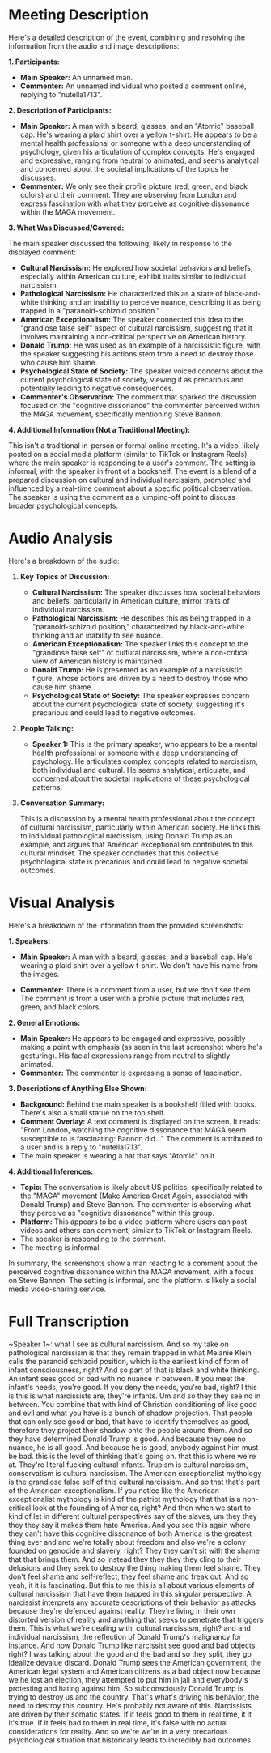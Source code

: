 # Meeting Description

Here's a detailed description of the event, combining and resolving the information from the audio and image descriptions:

**1. Participants:**

*   **Main Speaker:** An unnamed man.
*   **Commenter:** An unnamed individual who posted a comment online, replying to "nutella1713".

**2. Description of Participants:**

*   **Main Speaker:** A man with a beard, glasses, and an "Atomic" baseball cap. He's wearing a plaid shirt over a yellow t-shirt. He appears to be a mental health professional or someone with a deep understanding of psychology, given his articulation of complex concepts. He's engaged and expressive, ranging from neutral to animated, and seems analytical and concerned about the societal implications of the topics he discusses.
*   **Commenter:** We only see their profile picture (red, green, and black colors) and their comment. They are observing from London and express fascination with what they perceive as cognitive dissonance within the MAGA movement.

**3. What Was Discussed/Covered:**

The main speaker discussed the following, likely in response to the displayed comment:

*   **Cultural Narcissism:** He explored how societal behaviors and beliefs, especially within American culture, exhibit traits similar to individual narcissism.
*   **Pathological Narcissism:** He characterized this as a state of black-and-white thinking and an inability to perceive nuance, describing it as being trapped in a "paranoid-schizoid position."
*   **American Exceptionalism:** The speaker connected this idea to the "grandiose false self" aspect of cultural narcissism, suggesting that it involves maintaining a non-critical perspective on American history.
*   **Donald Trump:** He was used as an example of a narcissistic figure, with the speaker suggesting his actions stem from a need to destroy those who cause him shame.
*   **Psychological State of Society:** The speaker voiced concerns about the current psychological state of society, viewing it as precarious and potentially leading to negative consequences.
* **Commenter's Observation:** The comment that sparked the discussion focused on the "cognitive dissonance" the commenter perceived within the MAGA movement, specifically mentioning Steve Bannon.

**4. Additional Information (Not a Traditional Meeting):**

This isn't a traditional in-person or formal online meeting. It's a video, likely posted on a social media platform (similar to TikTok or Instagram Reels), where the main speaker is responding to a user's comment. The setting is informal, with the speaker in front of a bookshelf. The event is a blend of a prepared discussion on cultural and individual narcissism, prompted and influenced by a real-time comment about a specific political observation. The speaker is using the comment as a jumping-off point to discuss broader psychological concepts.



# Audio Analysis

Here's a breakdown of the audio:

1.  **Key Topics of Discussion:**

    *   **Cultural Narcissism:** The speaker discusses how societal behaviors and beliefs, particularly in American culture, mirror traits of individual narcissism.
    *   **Pathological Narcissism:** He describes this as being trapped in a "paranoid-schizoid position," characterized by black-and-white thinking and an inability to see nuance.
    *   **American Exceptionalism:** The speaker links this concept to the "grandiose false self" of cultural narcissism, where a non-critical view of American history is maintained.
    *   **Donald Trump:** He is presented as an example of a narcissistic figure, whose actions are driven by a need to destroy those who cause him shame.
    *   **Psychological State of Society:** The speaker expresses concern about the current psychological state of society, suggesting it's precarious and could lead to negative outcomes.

2.  **People Talking:**

    *   **Speaker 1:** This is the primary speaker, who appears to be a mental health professional or someone with a deep understanding of psychology. He articulates complex concepts related to narcissism, both individual and cultural. He seems analytical, articulate, and concerned about the societal implications of these psychological patterns.

3.  **Conversation Summary:**

    This is a discussion by a mental health professional about the concept of cultural narcissism, particularly within American society. He links this to individual pathological narcissism, using Donald Trump as an example, and argues that American exceptionalism contributes to this cultural mindset. The speaker concludes that this collective psychological state is precarious and could lead to negative societal outcomes.



# Visual Analysis

Here's a breakdown of the information from the provided screenshots:

**1. Speakers:**

*   **Main Speaker:** A man with a beard, glasses, and a baseball cap. He's wearing a plaid shirt over a yellow t-shirt. We don't have his name from the images.

* **Commenter:** There is a comment from a user, but we don't see them. The comment is from a user with a profile picture that includes red, green, and black colors.

**2. General Emotions:**

*   **Main Speaker:** He appears to be engaged and expressive, possibly making a point with emphasis (as seen in the last screenshot where he's gesturing). His facial expressions range from neutral to slightly animated.
* **Commenter:** The commenter is expressing a sense of fascination.

**3. Descriptions of Anything Else Shown:**

*   **Background:** Behind the main speaker is a bookshelf filled with books. There's also a small statue on the top shelf.
*   **Comment Overlay:** A text comment is displayed on the screen. It reads: "From London, watching the cognitive dissonance that MAGA seem susceptible to is fascinating: Bannon did..." The comment is attributed to a user and is a reply to "nutella1713".
* The main speaker is wearing a hat that says "Atomic" on it.

**4. Additional Inferences:**

*   **Topic:** The conversation is likely about US politics, specifically related to the "MAGA" movement (Make America Great Again, associated with Donald Trump) and Steve Bannon. The commenter is observing what they perceive as "cognitive dissonance" within this group.
*   **Platform:** This appears to be a video platform where users can post videos and others can comment, similar to TikTok or Instagram Reels.
* The speaker is responding to the comment.
* The meeting is informal.

In summary, the screenshots show a man reacting to a comment about the perceived cognitive dissonance within the MAGA movement, with a focus on Steve Bannon. The setting is informal, and the platform is likely a social media video-sharing service.



# Full Transcription

~Speaker 1~: what I see as cultural narcissism. And so my take on pathological narcissism is that they remain trapped in what Melanie Klein calls the paranoid schizoid position, which is the earliest kind of form of infant consciousness, right? And so part of that is black and white thinking. An infant sees good or bad with no nuance in between. If you meet the infant's needs, you're good. If you deny the needs, you're bad, right? I this is this is what narcissists are, they're infants. Um and so they they see no in between. You combine that with kind of Christian conditioning of like good and evil and what you have is a bunch of shadow projection. That people that can only see good or bad, that have to identify themselves as good, therefore they project their shadow onto the people around them. And so they have determined Donald Trump is good. And because they see no nuance, he is all good. And because he is good, anybody against him must be bad. this is the level of thinking that's going on. that this is where we're at. They're literal fucking cultural infants. Trupism is cultural narcissism, conservatism is cultural narcissism. The American exceptionalist mythology is the grandiose false self of this cultural narcissism. And so that that's part of the American exceptionalism. If you notice like the American exceptionalist mythology is kind of the patriot mythology that that is a non-critical look at the founding of America, right? And then when we start to kind of let in different cultural perspectives say of the slaves, um they they they they say it makes them hate America. And you see this again where they can't have this cognitive dissonance of both America is the greatest thing ever and and we're totally about freedom and also we're a colony founded on genocide and slavery, right? They they can't sit with the shame that that brings them. And so instead they they they they cling to their delusions and they seek to destroy the thing making them feel shame. They don't feel shame and self-reflect, they feel shame and freak out. And so yeah, it it is fascinating. But this to me this is all about various elements of cultural narcissism that have them trapped in this singular perspective. A narcissist interprets any accurate descriptions of their behavior as attacks because they're defended against reality. They're living in their own distorted version of reality and anything that seeks to penetrate that triggers them. This is what we're dealing with, cultural narcissism, right? and and individual narcissism, the reflection of Donald Trump's malignancy for instance. And how Donald Trump like narcissist see good and bad objects, right? I was talking about the good and the bad and so they split, they go idealize devalue discard. Donald Trump sees the American government, the American legal system and American citizens as a bad object now because we he lost an election, they attempted to put him in jail and everybody's protesting and hating against him. So subconsciously Donald Trump is trying to destroy us and the country. That's what's driving his behavior, the need to destroy this country. He's probably not aware of this. Narcissists are driven by their somatic states. If it feels good to them in real time, it it it's true. If it feels bad to them in real time, it's false with no actual considerations for reality. And so we're we're in a very precarious psychological situation that historically leads to incredibly bad outcomes.